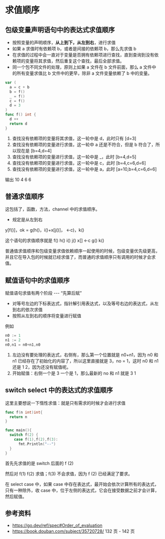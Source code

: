 # 求值顺序
## 包级变量声明语句中的表达式求值顺序

- 按照变量的声明顺序，**从上到下，从左到右**，进行求值
- 如果 a 求值时有依赖项 b，或者是间接的依赖项 b，那么先求值 b
- 在求值的过程中会一直对于变量是否拥有依赖项进行查找，直到查询到没有依赖项的变量将其求值，然后重复这个查找，最后全部求值。
- 同一个包不同文件的处理，原则上如果 a 文件在 b 文件前面，那么 a 文件中的所有变量求值比 b 文件中的更早，除非 a 文件变量依赖了 b 中的变量。

```go
var (
  a = c + b
  b = f()
  _ = f()
  c = f()
  d = 3
)
func f() int {
  d ++ 
  return d
}
```

1. 查找没有依赖项的变量将其求值，这一轮中是 d，此时只有 [d=3]
2. 查找没有依赖项的变量进行求值，这一轮中 a 还是不符合，但是 b 符合了，所以现在是 [b=4,d=4]
3. 查找没有依赖项的变量进行求值，这一轮中是 _，此时 [b=4,d=5]
4. 查找没有依赖项的变量进行求值，这一轮中是 c，此时 [b=4,c=6,d=6]
5. 查找没有依赖项的变量进行求值，这一轮中是 a，此时 [a=10,b=4,c=6,d=6]

输出 10 4 6 6


## 普通求值顺序
这包括了，函数，方法，channel 中的求值顺序。

- 规定是从左到右

y[f()]，ok = g(h()，i()+x[j()]， <-c)，k()

这个语句的求值顺序就是 f() h() i() j() x[] <-c g() k()

普通值求值顺序和包级变量求值依赖顺序一起使用的时候，包级变量优先级更高，并且它在导入包的时候就已经求值了，而普通的求值顺序只有调用的时候才会求值。
## 赋值语句中的求值顺序

赋值语句求值有两个阶段 --- “先算后赋”

- 对等号左边的下标表达式，指针解引用表达式，以及等号右边的表达式，从左到右的依次求值
- 按照从左到右的顺序将变量进行赋值

例如
```go
n0 := 1
n1 := 2
n0,n1 = n0+n1,n0
```
1. 左边没有要处理的表达式，右侧有，那么第一个位置就是 n0+n1，因为 n0 和 n1 已经存在了初始化的内容了，所以这里直接就是 3，no = 1，这时 n0 和 n1 还是 1 2，因为还没有赋值呢。
2. 开始赋值：右侧一个是 3 一个是 1，那么最新的 no 和 n1 就是 3 1

## switch select 中的表达式的求值顺序

这里主要想说一下惰性求值：就是只有需求的时候才会进行求值

```go
func f(n int)int{
  return n
}

func main(){
  switch f(2) {
    case f(1),f(2),f(3):
      fmt.Println("--")
  }
}
```
首先先求值的是 switch 后面的 f (2)

然后对 f(1) f(2) 求值；f(3) 不会求值，因为 f (2) 已经满足了要求。

在 select case 中，如果 case 中存在表达式，最开始会依次计算所有的表达式，只有一种除外，收 case 中，位于左侧的表达式，它会在接受数据之前才会计算，然后赋值。

## 参考资料
- https://go.dev/ref/spec#Order_of_evaluation
- https://book.douban.com/subject/35720728/ 132 页 - 142 页
